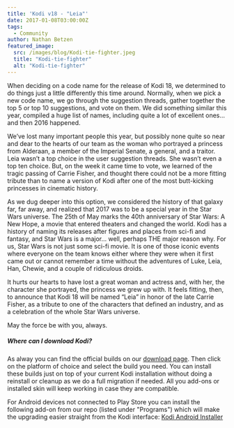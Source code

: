 ```yaml
---
title: 'Kodi v18 - "Leia"'
date: 2017-01-08T03:00:00Z
tags:
  - Community
author: Nathan Betzen
featured_image:
  src: /images/blog/Kodi-tie-fighter.jpeg
  title: "Kodi-tie-fighter"
  alt: "Kodi-tie-fighter"
---
```


When deciding on a code name for the release of Kodi 18, we determined to do things just a little differently this time around. Normally, when we pick a new code name, we go through the suggestion threads, gather together the top 5 or top 10 suggestions, and vote on them. We did something similar this year, compiled a huge list of names, including quite a lot of excellent ones… and then 2016 happened.

We’ve lost many important people this year, but possibly none quite so near and dear to the hearts of our team as the woman who portrayed a princess from Alderaan, a member of the Imperial Senate, a general, and a traitor. Leia wasn’t a top choice in the user suggestion threads. She wasn’t even a top ten choice. But, on the week it came time to vote, we learned of the tragic passing of Carrie Fisher, and thought there could not be a more fitting tribute than to name a version of Kodi after one of the most butt-kicking princesses in cinematic history.

As we dug deeper into this option, we considered the history of that galaxy far, far away, and realized that 2017 was to be a special year in the Star Wars universe. The 25th of May marks the 40th anniversary of Star Wars: A New Hope, a movie that entered theaters and changed the world. Kodi has a history of naming its releases after figures and places from sci-fi and fantasy, and Star Wars is a major… well, perhaps THE major reason why. For us, Star Wars is not just some sci-fi movie. It is one of those iconic events where everyone on the team knows either where they were when it first came out or cannot remember a time without the adventures of Luke, Leia, Han, Chewie, and a couple of ridiculous droids.

It hurts our hearts to have lost a great woman and actress and, with her, the character she portrayed, the princess we grew up with. It feels fitting, then, to announce that Kodi 18 will be named “Leia” in honor of the late Carrie Fisher, as a tribute to one of the characters that defined an industry, and as a celebration of the whole Star Wars universe.

May the force be with you, always.

##### Where can I download Kodi?

As alway you can find the official builds on our [download page](https://kodi.tv/download). Then click on the platform of choice and select the build you need. You can install these builds just on top of your current Kodi installation without doing a reinstall or cleanup as we do a full migration if needed. All you add-ons or installed skin will keep working in case they are compatible.

For Android devices not connected to Play Store you can install the following add-on from our repo (listed under "Programs") which will make the upgrading easier straight from the Kodi interface: [Kodi Android Installer](https://kodi.tv/addon/scripts/kodi-android-installer)
